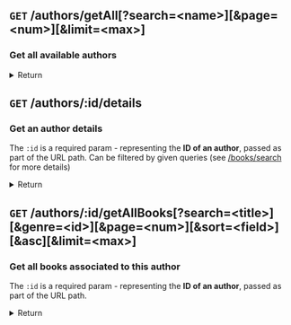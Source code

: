 ## `GET` **/authors/getAll[?search=\<name\>][&page=\<num\>][&limit=\<max\>]**

### Get all available authors

<details>
<summary>Return</summary>

```ts
[
    {
        _id?: string;
        name: string;
        biography: string;
        portrait?: string;
        ...
    }
]
```

</details>

## `GET` **/authors/:id/details**

### Get an author details

The `:id` is a required param - representing the **ID of an author**, passed as part of the URL path. Can be filtered by given queries (see [/books/search](./API.Books.md) for more details)

<details>
<summary>Return</summary>

```ts
{
    _id?: string;
    name: string;
    biography: string;
    portrait?: string;
    ...
}
```

</details>

## `GET` **/authors/:id/getAllBooks[?search=\<title\>][&genre=\<id\>][&page=\<num\>][&sort=\<field\>][&asc][&limit=\<max\>]**

### Get all books associated to this author

The `:id` is a required param - representing the **ID of an author**, passed as part of the URL path.

<details>
<summary>Return</summary>

```ts
[
    {
        _id: string,

        author: {
            _id: string,
            name: string,
            biography: string,
            portrait?: string,
            ...
        },
        genres: [
            {
                _id: string,
                name: string,
                description: string
            },
            {
                ...
            }
        ],
        rating: {
            count: number,
            average: number,
            percentage: {
                1: number,
                2: number,
                3: number,
                4: number,
                5: number,
            }
        },

        title: string,
        description: string,
        pageCount: number,
        chapterCount?: number,

        releaseDate?: number,
        publicationYear?: number,
        reprintYear?: number,
        language?: string,
        edition?: string,
        coverImage?: string,
        price?: number,
        viewCount?: number,
        purchaseCount?: number,
        createdAt: number,

        _user: { // info about session user - server generated
            isPurchased?: boolean; // show whether user has purchased this book, undefined if none
            hasWishlist?: number; // show the timestamp of when the user added this book entry to their wishlist, undefined if none
            readingState?: {      // reading state, only available once the user view a book page
                lastPage: number, // last viewed page
                timestamp: number // timestamp of last viewed page
            }
        }
    },
    {
        ...
    }
]
```

</details>
